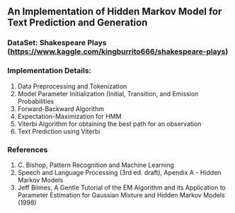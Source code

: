 ## An Implementation of Hidden Markov Model for Text Prediction and Generation

### DataSet: Shakespeare Plays (https://www.kaggle.com/kingburrito666/shakespeare-plays)


### Implementation Details:
1. Data Preprocessing and Tokenization
2. Model Parameter Initialization (Initial, Transition, and Emission Probabilities
3. Forward-Backward Algorithm
4. Expectation-Maximization for HMM
5. Viterbi Algorithm for obtaining the best path for an observation
6. Text Prediction using Viterbi


### References
1. C. Bishop, Pattern Recognition and Machine Learning
2. Speech and Language Processing (3rd ed. draft), Apendix A - Hidden Markov Models
3. Jeff Bilmes, A Gentle Tutorial of the EM Algorithm and its Application to Parameter Estimation for Gaussian Mixture and Hidden Markov Models (1998) 
